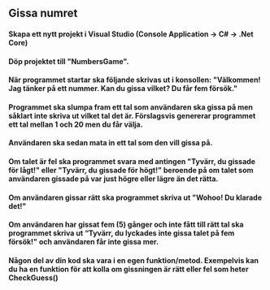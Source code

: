 
## Gissa numret
#### Skapa ett nytt projekt i Visual Studio (Console Application → C# → .Net Core)
#### Döp projektet till "NumbersGame".
#### När programmet startar ska följande skrivas ut i konsollen: "Välkommen! Jag tänker på ett nummer. Kan du gissa vilket? Du får fem försök."
#### Programmet ska slumpa fram ett tal som användaren ska gissa på men såklart inte skriva ut vilket tal det är. Förslagsvis genererar programmet ett tal mellan 1 och 20 men du får välja.
#### Användaren ska sedan mata in ett tal som den vill gissa på.
#### Om talet är fel ska programmet svara med antingen "Tyvärr, du gissade för lågt!" eller "Tyvärr, du gissade för högt!" beroende på om talet som användaren gissade på var just högre eller lägre än det rätta.
#### Om användaren gissar rätt ska programmet skriva ut "Wohoo! Du klarade det!"
#### Om användaren har gissat fem (5) gånger och inte fått till rätt tal ska programmet skriva ut “Tyvärr, du lyckades inte gissa talet på fem försök!" och användaren får inte gissa mer.
#### Någon del av din kod ska vara i en egen funktion/metod. Exempelvis kan du ha en funktion för att kolla om gissningen är rätt eller fel som heter CheckGuess()
